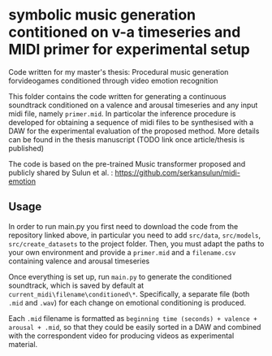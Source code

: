 # symbolic music generation contitioned on v-a timeseries and MIDI primer for experimental setup
Code written for my master's thesis: Procedural music generation forvideogames conditioned through video emotion recognition

This folder contains the code written for generating a continuous soundtrack conditioned on a valence and arousal timeseries and any input midi file, namely `primer.mid`.
In particolar the inference procedure is developed for obtaining a sequence of midi files to be synthesised with a DAW for the experimental evaluation of the proposed method. More details can be found in the thesis manuscript (TODO link once article/thesis is published)

The code is based on the pre-trained Music transformer proposed and publicly shared by Sulun et al. : https://github.com/serkansulun/midi-emotion

## Usage

In order to run main.py you first need to download the code from the repository linked above, in particular you need to add `src/data`, `src/models`, `src/create_datasets` to the project folder. Then, you must adapt the paths to your own environment and provide a `primer.mid` and a `filename.csv` containing valence and arousal timeseries 



Once everything is set up, run `main.py` to generate the conditioned soundtrack, which is saved by default at `current_midi\filename\conditioned\*`. Specifically, a separate file (both `.mid` and `.wav`) for each change on emotional conditioning is produced. 

Each `.mid` filename is formatted as `beginning time (seconds) + valence + arousal + .mid`, so that they could be easily sorted in a DAW and combined with the correspondent video for producing videos as experimental material.

